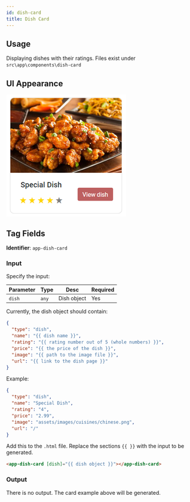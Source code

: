 ```yaml
---
id: dish-card
title: Dish Card
---
```


## Usage

Displaying dishes with their ratings. Files exist under `src\app\components\dish-card`

## UI Appearance

![alt text](../static/img/examples/dish-card.PNG "Dish Card")

## Tag Fields

**Identifier**: `app-dish-card`

### Input

Specify the input:

| Parameter | Type  | Desc        | Required |
| --------- | ----- | ----------- | -------- |
| `dish`    | `any` | Dish object | Yes      |

Currently, the dish object should contain:

```json
{
  "type": "dish",
  "name": "{{ dish name }}",
  "rating": "{{ rating number out of 5 (whole numbers) }}",
  "price": "{{ the price of the dish }}",
  "image": "{{ path to the image file }}",
  "url": "{{ link to the dish page }}"
}
```

Example:

```json
{
  "type": "dish",
  "name": "Special Dish",
  "rating": "4",
  "price": "2.99",
  "image": "assets/images/cuisines/chinese.png",
  "url": "/"
}
```

Add this to the `.html` file. Replace the sections `{{ }}` with the input to be generated.

```html
<app-dish-card [dish]="{{ dish object }}"></app-dish-card>
```

### Output

There is no output. The card example above will be generated.
